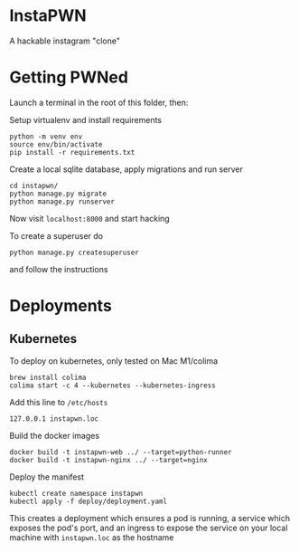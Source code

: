 # InstaPWN
A hackable instagram "clone"

# Getting PWNed

Launch a terminal in the root of this folder, then:

Setup virtualenv and install requirements
```
python -m venv env
source env/bin/activate
pip install -r requirements.txt
```

Create a local sqlite database, apply migrations and run server
```
cd instapwn/
python manage.py migrate
python manage.py runserver
```

Now visit `localhost:8000` and start hacking

To create a superuser do
```
python manage.py createsuperuser
```
and follow the instructions

# Deployments
## Kubernetes
To deploy on kubernetes, only tested on Mac M1/colima

```
brew install colima
colima start -c 4 --kubernetes --kubernetes-ingress
```

Add this line to `/etc/hosts`
```
127.0.0.1 instapwn.loc
```

Build the docker images
```
docker build -t instapwn-web ../ --target=python-runner
docker build -t instapwn-nginx ../ --target=nginx
```

Deploy the manifest
```
kubectl create namespace instapwn
kubectl apply -f deploy/deployment.yaml
```

This creates a deployment which ensures a pod is running, a service which
exposes the pod's port, and an ingress to expose the service on your local
machine with `instapwn.loc` as the hostname
